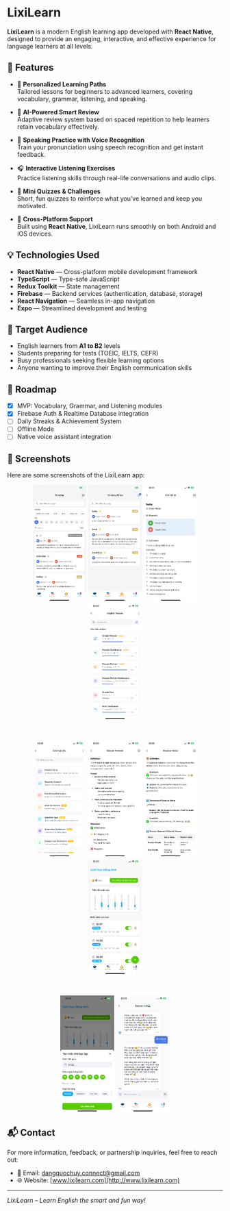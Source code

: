 # LixiLearn

**LixiLearn** is a modern English learning app developed with **React Native**, designed to provide an engaging, interactive, and effective experience for language learners at all levels.

## 🚀 Features

- 🎯 **Personalized Learning Paths**  
  Tailored lessons for beginners to advanced learners, covering vocabulary, grammar, listening, and speaking.

- 🧠 **AI-Powered Smart Review**  
  Adaptive review system based on spaced repetition to help learners retain vocabulary effectively.

- 🎤 **Speaking Practice with Voice Recognition**  
  Train your pronunciation using speech recognition and get instant feedback.

- 🎧 **Interactive Listening Exercises**  
  Practice listening skills through real-life conversations and audio clips.

- 📝 **Mini Quizzes & Challenges**  
  Short, fun quizzes to reinforce what you’ve learned and keep you motivated.

- 📱 **Cross-Platform Support**  
  Built using **React Native**, LixiLearn runs smoothly on both Android and iOS devices.

## 💡 Technologies Used

- **React Native** — Cross-platform mobile development framework
- **TypeScript** — Type-safe JavaScript
- **Redux Toolkit** — State management
- **Firebase** — Backend services (authentication, database, storage)
- **React Navigation** — Seamless in-app navigation
- **Expo** — Streamlined development and testing

## 🎯 Target Audience

- English learners from **A1 to B2** levels
- Students preparing for tests (TOEIC, IELTS, CEFR)
- Busy professionals seeking flexible learning options
- Anyone wanting to improve their English communication skills

## 🧭 Roadmap

- [x] MVP: Vocabulary, Grammar, and Listening modules
- [x] Firebase Auth & Realtime Database integration
- [ ] Daily Streaks & Achievement System
- [ ] Offline Mode
- [ ] Native voice assistant integration

## 📸 Screenshots

Here are some screenshots of the LixiLearn app:

<p align="center">
     <img src="images/1.png" alt="Feature 1" width="25%">
  <img src="images/2.png" alt="Feature 2" width="25%">
  <img src="images/3.png" alt="Feature 3" width="25%">
  <img src="images/4.png" alt="Feature 4" width="25%">
</p>
<br>
<p align="center">
  <img src="images/5.png" alt="Feature 5" width="25%">
  <img src="images/6.png" alt="Feature 6" width="25%">
    <img src="images/7.png" alt="Feature 5" width="25%">
  <img src="images/8.png" alt="Feature 6" width="25%">
</p>
<br>
<p align="center">
    <img src="images/9.png" alt="Feature 5" width="25%">
  <img src="images/10.png" alt="Feature 6" width="25%">
</p>

## 📬 Contact

For more information, feedback, or partnership inquiries, feel free to reach out:

- 📧 Email: dangquochuy.connect@gmail.com
- 🌐 Website: [www.lixilearn.com](http://www.lixilearn.com)

---

_LixiLearn – Learn English the smart and fun way!_
